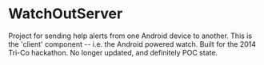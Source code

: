 WatchOutServer
==============

Project for sending help alerts from one Android device to another. This is the 'client' component -- i.e. the Android powered watch.
Built for the 2014 Tri-Co hackathon. No longer updated, and definitely POC state.
